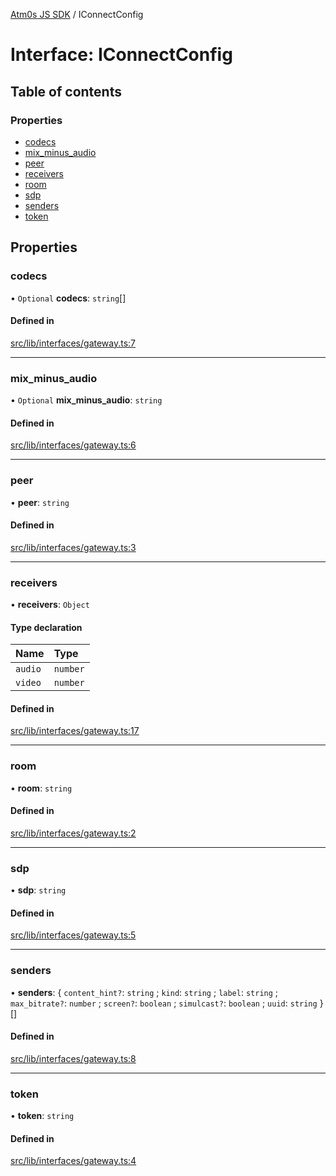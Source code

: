 [Atm0s JS SDK](../README.md) / IConnectConfig

# Interface: IConnectConfig

## Table of contents

### Properties

- [codecs](IConnectConfig.md#codecs)
- [mix\_minus\_audio](IConnectConfig.md#mix_minus_audio)
- [peer](IConnectConfig.md#peer)
- [receivers](IConnectConfig.md#receivers)
- [room](IConnectConfig.md#room)
- [sdp](IConnectConfig.md#sdp)
- [senders](IConnectConfig.md#senders)
- [token](IConnectConfig.md#token)

## Properties

### codecs

• `Optional` **codecs**: `string`[]

#### Defined in

[src/lib/interfaces/gateway.ts:7](https://github.com/8xFF/media-sdk-js/blob/e00c076/src/lib/interfaces/gateway.ts#L7)

___

### mix\_minus\_audio

• `Optional` **mix\_minus\_audio**: `string`

#### Defined in

[src/lib/interfaces/gateway.ts:6](https://github.com/8xFF/media-sdk-js/blob/e00c076/src/lib/interfaces/gateway.ts#L6)

___

### peer

• **peer**: `string`

#### Defined in

[src/lib/interfaces/gateway.ts:3](https://github.com/8xFF/media-sdk-js/blob/e00c076/src/lib/interfaces/gateway.ts#L3)

___

### receivers

• **receivers**: `Object`

#### Type declaration

| Name | Type |
| :------ | :------ |
| `audio` | `number` |
| `video` | `number` |

#### Defined in

[src/lib/interfaces/gateway.ts:17](https://github.com/8xFF/media-sdk-js/blob/e00c076/src/lib/interfaces/gateway.ts#L17)

___

### room

• **room**: `string`

#### Defined in

[src/lib/interfaces/gateway.ts:2](https://github.com/8xFF/media-sdk-js/blob/e00c076/src/lib/interfaces/gateway.ts#L2)

___

### sdp

• **sdp**: `string`

#### Defined in

[src/lib/interfaces/gateway.ts:5](https://github.com/8xFF/media-sdk-js/blob/e00c076/src/lib/interfaces/gateway.ts#L5)

___

### senders

• **senders**: { `content_hint?`: `string` ; `kind`: `string` ; `label`: `string` ; `max_bitrate?`: `number` ; `screen?`: `boolean` ; `simulcast?`: `boolean` ; `uuid`: `string`  }[]

#### Defined in

[src/lib/interfaces/gateway.ts:8](https://github.com/8xFF/media-sdk-js/blob/e00c076/src/lib/interfaces/gateway.ts#L8)

___

### token

• **token**: `string`

#### Defined in

[src/lib/interfaces/gateway.ts:4](https://github.com/8xFF/media-sdk-js/blob/e00c076/src/lib/interfaces/gateway.ts#L4)
